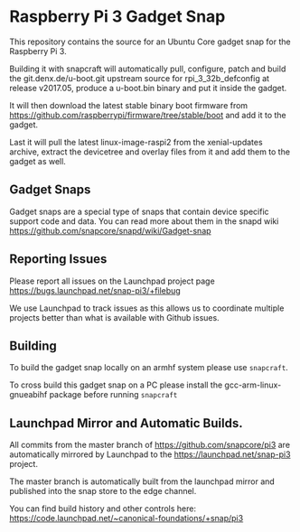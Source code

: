 # Raspberry Pi 3 Gadget Snap

This repository contains the source for an Ubuntu Core gadget snap for the Raspberry Pi 3.

Building it with snapcraft will automatically pull, configure, patch and build
the git.denx.de/u-boot.git upstream source for rpi_3_32b_defconfig at release v2017.05,
produce a u-boot.bin binary and put it inside the gadget.

It will then download the latest stable binary boot firmware
from https://github.com/raspberrypi/firmware/tree/stable/boot and add it to the gadget.

Last it will pull the latest linux-image-raspi2 from the xenial-updates archive, extract the
devicetree and overlay files from it and add them to the gadget as well.


## Gadget Snaps

Gadget snaps are a special type of snaps that contain device specific support
code and data. You can read more about them in the snapd wiki
https://github.com/snapcore/snapd/wiki/Gadget-snap

## Reporting Issues

Please report all issues on the Launchpad project page
https://bugs.launchpad.net/snap-pi3/+filebug

We use Launchpad to track issues as this allows us to coordinate multiple
projects better than what is available with Github issues.

## Building

To build the gadget snap locally on an armhf system please use `snapcraft`.

To cross build this gadget snap on a PC please install the gcc-arm-linux-gnueabihf package
before running `snapcraft`

## Launchpad Mirror and Automatic Builds.

All commits from the master branch of https://github.com/snapcore/pi3 are
automatically mirrored by Launchpad to the https://launchpad.net/snap-pi3
project.

The master branch is automatically built from the launchpad mirror and
published into the snap store to the edge channel.

You can find build history and other controls here:
https://code.launchpad.net/~canonical-foundations/+snap/pi3
